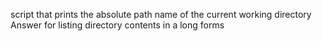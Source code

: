  script that prints the absolute path name of the current working directory
Answer for listing directory contents in a long forms
